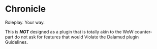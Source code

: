 # Chronicle

Roleplay. Your way.

This is ***NOT*** designed as a plugin that is totally akin to the WoW counter-part do not ask for features that would Violate the Dalamud plugin Guidelines.
